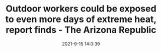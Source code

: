 ---
"title": "Outdoor workers could be exposed to even more days of extreme heat, report finds - The Arizona Republic"
"date": "2021-9-15 14:0:39"
"feed_name": "GOOGLENEWSCONSTRUCTION"
"feed_website": "https://news.google.com/search?q=construction%2Bincident&hl=en-US&gl=US&ceid=US:en"
"feed_rss": "https://news.google.com/rss/search?q=construction%2Bincident&hl=en-US&gl=US&ceid=US:en"
"link": "https://www.azcentral.com/story/news/local/arizona-environment/2021/09/15/outdoor-workers-face-increased-exposure-extreme-heat/8260629002/"
"file": "_posts/2021-1-1-7e4a2619d9a3611cdef1f958b86c427b25118d53.md"
"accident": "0"
"drilling": "0"
---